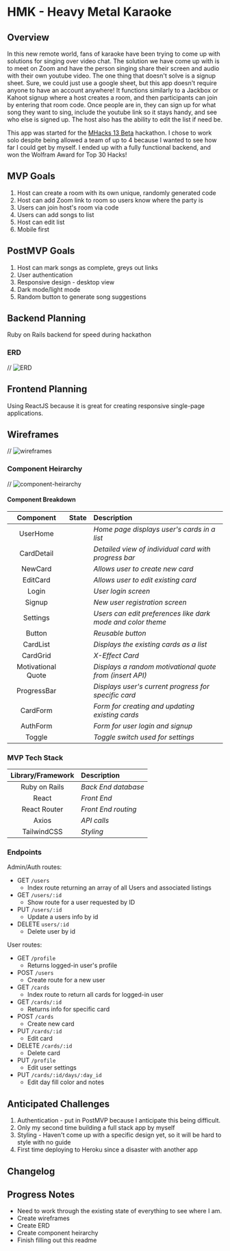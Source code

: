 # HMK - Heavy Metal Karaoke

## Overview
In this new remote world, fans of karaoke have been trying to come up with solutions for singing over video chat. The solution we have come up with is to meet on Zoom and have the person singing share their screen and audio with their own youtube video. The one thing that doesn't solve is a signup sheet. Sure, we could just use a google sheet, but this app doesn't require anyone to have an account anywhere! It functions similarly to a Jackbox or Kahoot signup where a host creates a room, and then participants can join by entering that room code. Once people are in, they can sign up for what song they want to sing, include the youtube link so it stays handy, and see who else is signed up. The host also has the ability to edit the list if need be.

This app was started for the [MHacks 13 Beta](https://mhacks-13-beta.devpost.com/) hackathon. I chose to work solo despite being allowed a team of up to 4 because I wanted to see how far I could get by myself. I ended up with a fully functional backend, and won the Wolfram Award for Top 30 Hacks!

## MVP Goals

1. Host can create a room with its own unique, randomly generated code
1. Host can add Zoom link to room so users know where the party is
1. Users can join host's room via code
1. Users can add songs to list
1. Host can edit list
1. Mobile first

## PostMVP Goals

1. Host can mark songs as complete, greys out links
1. User authentication
1. Responsive design - desktop view
1. Dark mode/light mode
1. Random button to generate song suggestions

## Backend Planning

Ruby on Rails backend for speed during hackathon

### ERD

// ![ERD]()

## Frontend Planning

Using ReactJS because it is great for creating responsive single-page applications.

## Wireframes

// ![wireframes]()

### Component Heirarchy

// ![component-heirarchy]()

#### Component Breakdown

|  Component         | State | Description                                                      |
| :----------------: | :---: | :--------------------------------------------------------------- |
| UserHome           |       | _Home page displays user's cards in a list_ |
| CardDetail         |       | _Detailed view of individual card with progress bar_ |
| NewCard            |       | _Allows user to create new card_ |
| EditCard           |       | _Allows user to edit existing card_ |
| Login              |       | _User login screen_ |
| Signup             |       | _New user registration screen_ |
| Settings           |       | _Users can edit preferences like dark mode and color theme_ |
| Button             |       | _Reusable button_ |
| CardList           |       | _Displays the existing cards as a list_ |
| CardGrid           |       | _X-Effect Card_ |
| Motivational Quote |       | _Displays a random motivational quote from (insert API)_ |
| ProgressBar        |       | _Displays user's current progress for specific card_ |
| CardForm           |       | _Form for creating and updating existing cards_ |
| AuthForm           |       | _Form for user login and signup_ |
| Toggle             |       | _Toggle switch used for settings_ |

### MVP Tech Stack

| Library/Framework | Description |
| :--------------: | :----------------------------------------- |
| Ruby on Rails    | _Back End database_ |
| React            | _Front End_ |
| React Router     | _Front End routing_ |
| Axios            | _API calls_ |
| TailwindCSS      | _Styling_ |

### Endpoints

Admin/Auth routes:
- GET `/users`
	- Index route returning an array of all Users and associated listings
- GET `/users/:id`
	- Show route for a user requested by ID
- PUT `/users/:id`
  - Update a users info by id
- DELETE `users/:id`
  - Delete user by id

User routes:
- GET `/profile`
	- Returns logged-in user's profile
- POST `/users`
	- Create route for a new user
- GET `/cards`
  - Index route to return all cards for logged-in user
- GET `/cards/:id`
  - Returns info for specific card
- POST `/cards`
  - Create new card
- PUT `/cards/:id`
  - Edit card
- DELETE `/cards/:id`
  - Delete card
- PUT `/profile`
  - Edit user settings
- PUT `/cards/:id/days/:day_id`
  - Edit day fill color and notes

## Anticipated Challenges

1. Authentication - put in PostMVP because I anticipate this being difficult.
1. Only my second time building a full stack app by myself
1. Styling - Haven't come up with a specific design yet, so it will be hard to style with no guide
1. First time deploying to Heroku since a disaster with another app

## Changelog

<!-- for future changes -->

## Progress Notes

- Need to work through the existing state of everything to see where I am.
- Create wireframes
- Create ERD
- Create component heirarchy
- Finish filling out this readme
